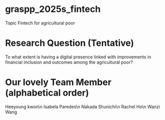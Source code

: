# graspp_2025s_fintech
Topic
Fintech for agricultural poor

# Research Question (Tentative)
To what extent is having a digital presence linked with improvements in financial inclusion and outcomes among the agricultural poor?


# Our lovely Team Member (alphabetical order)
Heeyoung kwon\n
Isabela Paredes\n
Nakada Shunichi\n
Rachel Ho\n
Wanzi Wang


